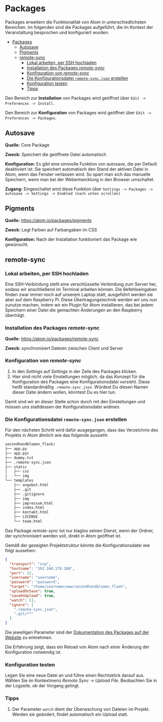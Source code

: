 # Packages

Packages erweitern die Funktionalität von Atom in unterschiedlichsten Bereichen. Im folgenden sind die Packages aufgeführt, die im Kontext der Veranstaltung besprochen und konfiguriert wurden.

<!-- toc orderedList:0 depthFrom:1 depthTo:6 -->

- [Packages](#packages)
	- [Autosave](#autosave)
	- [Pigments](#pigments)
	- [remote-sync](#remote-sync)
		- [Lokal arbeiten, per SSH hochladen](#lokal-arbeiten-per-ssh-hochladen)
		- [Installation des Packages *remote-sync*](#installation-des-packages-remote-sync)
		- [Konfiguration von *remote-sync*](#konfiguration-von-remote-sync)
		- [Die Konfigurationsdatei `remote-sync.json` erstellen](#die-konfigurationsdatei-remote-syncjson-erstellen)
		- [Konfiguration testen](#konfiguration-testen)
		- [Tipps](#tipps)

<!-- tocstop -->



Den Bereich zur **Installation** von Packages wird geöffnet über `Edit -> Preferences -> Install`.

Den Bereich zur **Konfiguration** von Packages wird geöffnet über `Edit -> Preferences -> Packages`.

## Autosave

**Quelle:** Core Package

**Zweck:** Speichert die geöffnete Datei automatisch

**Konfiguration:** Es gibt eine sinnvolle Funktion von autosave, die per Default deaktiviert ist: Sie speichert automatisch den Stand der aktiven Datei in Atom, wenn das Fenster verlassen wird. So spart man sich das manuelle Speichern, wenn man bei der Webentwicklung in den Browser umschaltet.

**Zugang:** Eingeschaltet wird diese Funktion über `Settings -> Packages -> autosave -> Settings -> Enabled (nach unten scrollen)`

## Pigments

**Quelle:** https://atom.io/packages/pigments

**Zweck:** Legt Farben auf Farbangaben im CSS

**Konfiguration:** Nach der Installation funktioniert das Package wie gewünscht.

## remote-sync

### Lokal arbeiten, per SSH hochladen

Eine SSH-Verbindung stellt eine verschlüsselte Verbindung zum Server her, sodass wir anschließend im Terminal arbeiten können. Die Befehlseingaben finden zwar immer noch auf unserem Laptop statt, ausgeführt werden sie aber auf dem Raspberry Pi. Diese Übertragungstechnik werden wir uns nun zunutze machen, indem wir ein Plugin für Atom installieren, das bei jedem Speichern einer Datei die gemachten Änderungen an den Raspberry überträgt.

### Installation des Packages *remote-sync*

**Quelle:** https://atom.io/packages/remote-sync

**Zweck:** synchronisiert Dateien zwischen Client und Server

### Konfiguration von *remote-sync*

1. In den *Settings* auf *Settings* in der Zeile des Packages klicken.
1. Hier sind nicht viele Einstellungen möglich, da das Konzept für die Konfiguration des Packages eine Konfigurationsdatei vorsieht. Diese heißt standardmäßig `.remote-sync.json`. Würdest Du diesen Namen dieser Datei ändern wollen, könntest Du es hier tun.

Damit sind wir an dieser Stelle schon durch mit den Einstellungen und müssen uns stattdessen der Konfigurationsdatei widmen.

### Die Konfigurationsdatei `remote-sync.json` erstellen

Für den nächsten Schritt wird dafür ausgegangen, dass das Verzeichnis des Projekts in Atom ähnlich wie das folgende aussieht:

```bash
secondhandblumen_flask/
├── app.py
├── app.pyc
├── dummy.txt
├── .remote-sync.json
├── static
│   ├── css
│   └── img
└── templates
    ├── angebot.html
    ├── .git
    ├── .gitignore
    ├── img
    ├── impressum.html
    ├── index.html
    ├── kontakt.html
    ├── LICENSE
    └── team.html
```

Das Package *remote-sync* tut nur klaglos seinen Dienst, wenn der Ordner, der synchronisiert werden soll, direkt in Atom geöffnet ist.

Gemäß der gezeigten Projektstruktur könnte die Konfigurationsdatei wie folgt aussehen:

```json
{
  "transport": "scp",
  "hostname": "192.168.178.100",
  "port": 22,
  "username": "username",
  "password": "password",
  "target": "/home/username/www/secondhandblumen_flask",
  "uploadOnSave": true,
  "saveOnUpload": true,
  "watch": [],
  "ignore": [
    ".remote-sync.json",
    ".git/**"
  ]
}
```
Die jeweiligen Parameter sind der [Dokumentation des Packages auf der Website](https://atom.io/packages/remote-sync) zu entnehmen.

Die Erfahrung zeigt, dass ein Reload von Atom nach einer Änderung der Konfiguration notwendig ist.

### Konfiguration testen

Legen Sie eine neue Datei an und führe einen Rechtsklick darauf aus. Wählen Sie im Kontextmenü *Remote Sync -> Upload File*. Beobachten Sie in der Logzeile, ob der Vorgang gelingt.

### Tipps

1. Der Parameter `watch` dient der Überwachung von Dateien im Projekt. Werden sie geändert, findet automatisch ein Upload statt.
